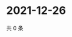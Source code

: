 # 2021-12-26

共 0 条

<!-- BEGIN WEIBO -->
<!-- 最后更新时间 Sun Dec 26 2021 13:14:45 GMT+0800 (China Standard Time) -->

<!-- END WEIBO -->
